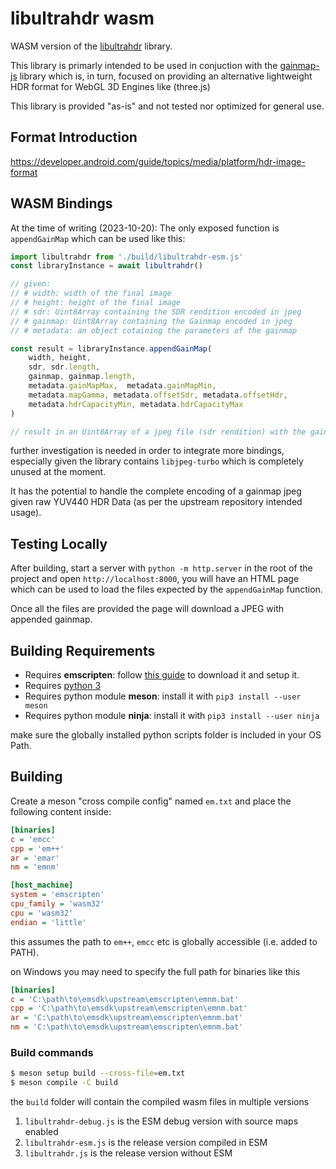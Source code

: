 # libultrahdr wasm

WASM version of the [libultrahdr](https://github.com/google/libultrahdr) library.

This library is primarly intended to be used in conjuction with the [gainmap-js](https://github.com/MONOGRID/gainmap-js) library which is, in turn, focused on providing an alternative lightweight HDR format for WebGL 3D Engines like (three.js) 

This library is provided "as-is" and not tested nor optimized for general use.

## Format Introduction
https://developer.android.com/guide/topics/media/platform/hdr-image-format

## WASM Bindings

At the time of writing (2023-10-20): The only exposed function is `appendGainMap` which can be used like this:

```js
import libultrahdr from './build/libultrahdr-esm.js'
const libraryInstance = await libultrahdr()

// given:
// # width: width of the final image 
// # height: height of the final image 
// # sdr: Uint8Array containing the SDR rendition encoded in jpeg
// # gainmap: Uint8Array containing the Gainmap encoded in jpeg
// # metadata: an object cotaining the parameters of the gainmap

const result = libraryInstance.appendGainMap(
    width, height,
    sdr, sdr.length,
    gainmap, gainmap.length,
    metadata.gainMapMax,  metadata.gainMapMin,
    metadata.mapGamma, metadata.offsetSdr, metadata.offsetHdr,
    metadata.hdrCapacityMin, metadata.hdrCapacityMax
)

// result in an Uint8Array of a jpeg file (sdr rendition) with the gainMap "appended" (XMP metadata + MPF Binary gainmap)
```

further investigation is needed in order to integrate more bindings, especially given the library contains `libjpeg-turbo` which is completely unused at the moment.

It has the potential to handle the complete encoding of a gainmap jpeg given raw YUV440 HDR Data (as per the upstream repository intended usage).

## Testing Locally

After building, start a server with `python -m http.server` in the root of the project and open `http://localhost:8000`, you will have an HTML page which can be used to load the files expected by the `appendGainMap` function.

Once all the files are provided the page will download a JPEG with appended gainmap.

## Building Requirements

* Requires **emscripten**: follow [this guide](https://emscripten.org/docs/getting_started/downloads.html) to download it and setup it.
* Requires [python 3](https://www.python.org/downloads/) 
* Requires python module **meson**: install it with `pip3 install --user meson` 
* Requires python module  **ninja**: install it with `pip3 install --user ninja`

make sure the globally installed python scripts folder is included in your OS Path.

## Building

Create a meson "cross compile config" named `em.txt` and place the following content inside:

```ini
[binaries]
c = 'emcc'
cpp = 'em++'
ar = 'emar'
nm = 'emnm'

[host_machine]
system = 'emscripten'
cpu_family = 'wasm32'
cpu = 'wasm32'
endian = 'little'
```

this assumes the path to `em++`, `emcc` etc is globally accessible (i.e. added to PATH).

on Windows you may need to specify the full path for binaries like this 

```ini
[binaries]
c = 'C:\path\to\emsdk\upstream\emscripten\emnm.bat'
cpp = 'C:\path\to\emsdk\upstream\emscripten\emnm.bat'
ar = 'C:\path\to\emsdk\upstream\emscripten\emnm.bat'
nm = 'C:\path\to\emsdk\upstream\emscripten\emnm.bat'
```

### Build commands

```bash
$ meson setup build --cross-file=em.txt
$ meson compile -C build
```

the `build` folder will contain the compiled wasm files in multiple versions

1. `libultrahdr-debug.js` is the ESM debug version with source maps enabled
2. `libultrahdr-esm.js` is the release version compiled in ESM
3. `libultrahdr.js` is the release version without ESM